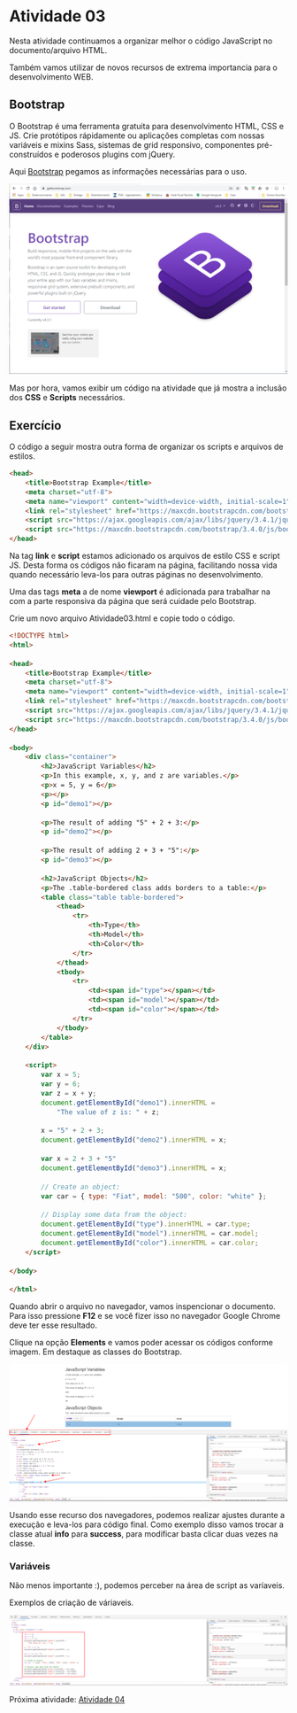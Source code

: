 # Atividade 03
Nesta atividade continuamos a organizar melhor o código JavaScript no documento/arquivo HTML.

Também vamos utilizar de novos recursos de extrema importancia para o desenvolvimento WEB.

## Bootstrap

O Bootstrap é uma ferramenta gratuita para desenvolvimento HTML, CSS e JS. Crie protótipos rápidamente ou aplicações completas com nossas variáveis e mixins Sass, sistemas de grid responsivo, componentes pré-construídos e poderosos plugins com jQuery.

Aqui [Bootstrap](https://getbootstrap.com/) pegamos as informações necessárias para o uso. 

![Bootstrap](/Image/Requisitos08.png)

Mas por hora, vamos exibir um código na atividade que já mostra a inclusão dos **CSS** e **Scripts** necessários.

## Exercício

O código a seguir mostra outra forma de organizar os scripts e arquivos de estilos.

```HTML
<head>
    <title>Bootstrap Example</title>
    <meta charset="utf-8">
    <meta name="viewport" content="width=device-width, initial-scale=1">
    <link rel="stylesheet" href="https://maxcdn.bootstrapcdn.com/bootstrap/3.4.0/css/bootstrap.min.css">
    <script src="https://ajax.googleapis.com/ajax/libs/jquery/3.4.1/jquery.min.js"></script>
    <script src="https://maxcdn.bootstrapcdn.com/bootstrap/3.4.0/js/bootstrap.min.js"></script>
</head>
```

Na tag **link** e **script** estamos adicionado os arquivos de estilo CSS e script JS. Desta forma os códigos não ficaram na página, facilitando nossa vida quando necessário leva-los para outras páginas no desenvolvimento.

Uma das tags **meta** a de nome **viewport** é adicionada para trabalhar na com a parte responsiva da página que será cuidade pelo Bootstrap.

Crie um novo arquivo Atividade03.html e copie todo o código.

```HTML
<!DOCTYPE html>
<html>

<head>
    <title>Bootstrap Example</title>
    <meta charset="utf-8">
    <meta name="viewport" content="width=device-width, initial-scale=1">
    <link rel="stylesheet" href="https://maxcdn.bootstrapcdn.com/bootstrap/3.4.0/css/bootstrap.min.css">
    <script src="https://ajax.googleapis.com/ajax/libs/jquery/3.4.1/jquery.min.js"></script>
    <script src="https://maxcdn.bootstrapcdn.com/bootstrap/3.4.0/js/bootstrap.min.js"></script>
</head>

<body>
    <div class="container">
        <h2>JavaScript Variables</h2>
        <p>In this example, x, y, and z are variables.</p>
        <p>x = 5, y = 6</p>
        <p></p>
        <p id="demo1"></p>

        <p>The result of adding "5" + 2 + 3:</p>
        <p id="demo2"></p>

        <p>The result of adding 2 + 3 + "5":</p>
        <p id="demo3"></p>

        <h2>JavaScript Objects</h2>
        <p>The .table-bordered class adds borders to a table:</p>
        <table class="table table-bordered">
            <thead>
                <tr>
                    <th>Type</th>
                    <th>Model</th>
                    <th>Color</th>
                </tr>
            </thead>
            <tbody>
                <tr>
                    <td><span id="type"></span></td>
                    <td><span id="model"></span></td>
                    <td><span id="color"></span></td>
                </tr>
            </tbody>
        </table>
    </div>

    <script>
        var x = 5;
        var y = 6;
        var z = x + y;
        document.getElementById("demo1").innerHTML =
            "The value of z is: " + z;

        x = "5" + 2 + 3;
        document.getElementById("demo2").innerHTML = x;

        var x = 2 + 3 + "5"
        document.getElementById("demo3").innerHTML = x;

        // Create an object:
        var car = { type: "Fiat", model: "500", color: "white" };

        // Display some data from the object:
        document.getElementById("type").innerHTML = car.type;
        document.getElementById("model").innerHTML = car.model;
        document.getElementById("color").innerHTML = car.color;
    </script>

</body>

</html>
```

Quando abrir o arquivo no navegador, vamos inspencionar o documento. Para isso pressione **F12** e se você fizer isso no navegador Google Chrome deve ter esse resultado.

Clique na opção **Elements** e vamos poder acessar os códigos conforme imagem. Em destaque as classes do Bootstrap.

![F12 Navegador](/Image/Requisitos09.png)

Usando esse recurso dos navegadores, podemos realizar ajustes durante a execução e leva-los para código final. Como exemplo disso vamos trocar a classe atual **info** para **success**, para modificar basta clicar duas vezes na classe.

### Variáveis

Não menos importante :), podemos perceber na área de script as varíaveis. 

Exemplos de criação de váriaveis.

![Variáveis](/Image/Requisitos10.png)

Próxima atividade: [Atividade 04](ATIVIDADE04.md)